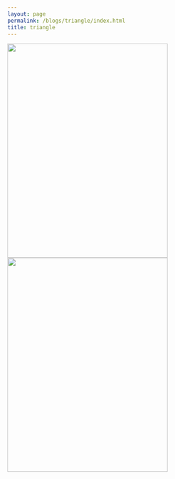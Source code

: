 ```yaml
---
layout: page
permalink: /blogs/triangle/index.html
title: triangle
---
```


<img src="https://apollohong.github.io/images/triangle_fitness.png" width="360" height="480">

<img src="https://apollohong.github.io/images/triangle_life.png" width="360" height="480">

